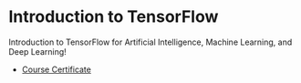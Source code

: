 # Introduction to TensorFlow
Introduction to TensorFlow for Artificial Intelligence, Machine Learning, and Deep Learning!
* [Course Certificate](https://github.com/AmalAljabri/Introduction-to-TensorFlow/blob/master/Introduction%20to%20TensorFlow%20for%20AI%2C%20ML%2C%20DL.pdf)
